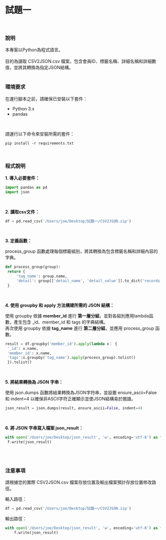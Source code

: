 # 試題一
<br>

### 說明

本專案以Python為程式語言。<br><br>
目的為讀取 CSV2JSON.csv 檔案，包含會員ID、標籤名稱、詳細名稱和詳細數值，並將其轉換為指定JSON結構。
<br><br>

### 環境要求

在運行腳本之前，請確保已安裝以下套件：
- Python 3.x
- pandas
<br>

請運行以下命令來安裝所需的套件：
```shell
pip install -r requirements.txt
```
<br>

### 程式說明


**1. 導入必要套件：**
   <br>
   ```python
   import pandas as pd
   import json
   ```
   <br>

**2. 讀取csv文件：**
   ```python
   df = pd.read_csv('/Users/joe/Desktop/試題一/CSV2JSON.zip')
   ```
<br>

**3. 定義函數：**

process_group 函數處理每個標籤組別，將其轉換為包含標籤名稱和詳細內容的字典。
   ```python
   def process_group(group):
    return {
        'tag_name': group.name,
        'detail': group[['detail_name', 'detail_value']].to_dict('records')
    }
   ```
 

<br>

**4. 使用 groupby 和 apply 方法構建所需的 JSON 結構：**

使用 groupby 依據 **member_id** 進行 **第一層分組**，並對各組別應用lambda函數，產生包含 _id、member_id 和 tags 的字典結構。\
 再次使用 groupby 依據 **tag_name** 進行 **第二層分組**，並應用 process_group 函數。
   ```python
   result = df.groupby('member_id').apply(lambda x： {
    '_id': x.name,
    'member_id': x.name,
    'tags':x.groupby('tag_name').apply(process_group).tolist()
    }).tolist()
   ```
 
<br>


**5. 將結果轉換為 JSON 字串：**

 使用 json.dumps 函數將結果轉換為JSON字符串，並設置 ensure_ascii=False 和 indent=4 以確保非ASCII字符正確顯示並使JSON結構易於閱讀。
   ```python
   json_result = json.dumps(result, ensure_ascii=False, indent=4)
   ```
<br>


**6. 將 JSON 字串寫入檔案 json_result：**
   ```python
   with open('/Users/joe/Desktop/json_result', 'w', encoding='utf-8') as f:
    f.write(json_result)
   ```

<br><br>
### 注意事項
請根據您的實際 CSV2JSON.csv 檔案存放位置及輸出檔案預計存放位置修改路徑。

輸入路徑：
```python 
df = pd.read_csv('/Users/joe/Desktop/試題一/CSV2JSON.zip')
```
輸出路徑：
``` python
with open('/Users/joe/Desktop/json_result', 'w', encoding='utf-8') as f:
    f.write(json_result)
```